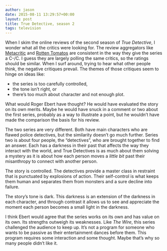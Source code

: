 ```yaml
---
author: jason
date: 2015-08-11 13:29:57+00:00
layout: post
title: True Detective, season 2
tags: television
---
```


When I skim the online reviews of the second season of _True Detective_, I wonder what all the critics were looking for. The review aggregators like [Metacritic](http://www.metacritic.com/tv/true-detective/season-2) and [Rotten Tomatos](http://www.rottentomatoes.com/tv/true-detective/s02/) are consistent in the way they give the series a C-/C. I guess they are largely polling the same critics, so the ratings should be similar. When I surf around, trying to hear what other people think, the negative critiques prevail. The themes of those critiques seem to hinge on ideas like:

  * the series is too carefully controlled,
  * the tone isn’t right, or
  * there’s too much about character and not enough plot.

What would Roger Ebert have thought? He would have evaluated the story on its own merits. Maybe he would have snuck in a comment or two about the first series, probably as a way to illustrate a point, but he wouldn’t have made the comparison the basis for his review.

The two series are very different. Both have main characters who are flawed police detectives, but the similarity doesn’t go much further. Series two is about four people, the “detectives”, who are brought together to find an answer. Each has a darkness in their past that affects the way they interact with the world, and True Detectives is as much about them solving a mystery as it is about how each person moves a _little bit_ past their misanthropy to connect with another person.

The story is controlled. The detectives provide a master class in restraint that is punctuated by explosions of action. Their self-control is what keeps them human and separates them from monsters and a sure decline into failure.

The story’s tone is dark. This darkness is an extension of the darkness in each character, and through contrast it allows us to see and appreciate the moment each person becomes a small light in the darkness.

I think Ebert would agree that the series works on its own and has value on its own. Its strengths outweigh its weaknesses. Like _The Wire_, this series challenged the audience to keep up. It’s not a program for someone who wants to be passive as their entertainment dances before them. This program requires some interaction and some thought. Maybe that’s why so many people didn’t like it.

